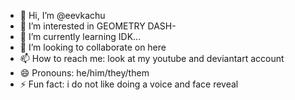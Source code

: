 - 👋 Hi, I’m @eevkachu
- 👀 I’m interested in GEOMETRY DASH-
- 🌱 I’m currently learning IDK...
- 💞️ I’m looking to collaborate on here
- 📫 How to reach me: look at my youtube and deviantart account
- 😄 Pronouns: he/him/they/them
- ⚡ Fun fact: i do not like doing a voice and face reveal

<!---
eevkachu/taoism is a ✨ special ✨ repository because its `README.md` (this file) appears on your GitHub profile.
You can click the Preview link to take a look at your changes.
--->
